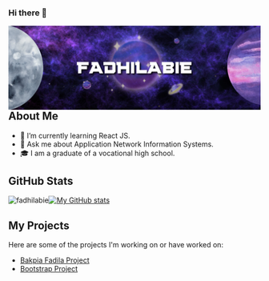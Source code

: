 ### Hi there 👋

<div class="hero-img-section">
    <img src="img/fadhilabie.png"  align="right" alt="Coding">
</div>

## About Me

- 🌱 I’m currently learning React JS.
- 💬 Ask me about Application Network Information Systems.
- 🎓 I am a graduate of a vocational high school.

## GitHub Stats

[![My GitHub stats](https://github-readme-stats.vercel.app/api?username=fadhilabie&show_icons=true&theme=radical)](https://github.com/fadhilabie/github-readme-stats)
<img align="left" src="https://github-readme-stats.vercel.app/api/top-langs?username=fadhilabie&show_icons=true&locale=en&layout=compact" alt="fadhilabie" />

## My Projects

Here are some of the projects I'm working on or have worked on:

- [Bakpia Fadila Project](https://fadhilabie.github.io/bakpia-fadila/index.html)
- [Bootstrap Project](https://fadhilabie.github.io/green-fields/index.html)
